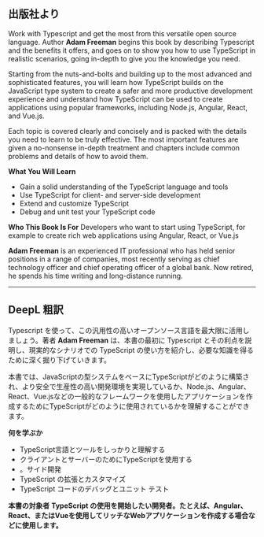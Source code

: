 ## 出版社より

Work with Typescript and get the most from this versatile open source language. Author **Adam Freeman** begins this book by describing Typescript and the benefits it offers, and goes on to show you how to use TypeScript in realistic scenarios, going in-depth to give you the knowledge you need.

Starting from the nuts-and-bolts and building up to the most advanced and sophisticated features, you will learn how TypeScript builds on the JavaScript type system to create a safer and more productive development experience and understand how TypeScript can be used to create applications using popular frameworks, including Node.js, Angular, React, and Vue.js.

Each topic is covered clearly and concisely and is packed with the details you need to learn to be truly effective. The most important features are given a no-nonsense in-depth treatment and chapters include common problems and details of how to avoid them.

**What You Will Learn**

- Gain a solid understanding of the TypeScript language and tools
- Use TypeScript for client- and server-side development
- Extend and customize TypeScript
- Debug and unit test your TypeScript code

 **Who This Book Is For** Developers who want to start using TypeScript, for example to create rich web applications using Angular, React, or Vue.js

 **Adam Freeman** is an experienced IT professional who has held senior positions in a range of companies, most recently serving as chief technology officer and chief operating officer of a global bank. Now retired, he spends his time writing and long-distance running.

---

## DeepL 粗訳

Typescript を使って、この汎用性の高いオープンソース言語を最大限に活用しましょう。著者 **Adam Freeman** は、本書の最初に Typescript とその利点を説明し、現実的なシナリオでの TypeScript の使い方を紹介し、必要な知識を得るために深く掘り下げていきます。

本書では、JavaScriptの型システムをベースにTypeScriptがどのように構築され、より安全で生産性の高い開発環境を実現しているか、Node.js、Angular、React、Vue.jsなどの一般的なフレームワークを使用したアプリケーションを作成するためにTypeScriptがどのように使用されているかを理解することができます。

**何を学ぶか**

- TypeScript言語とツールをしっかりと理解する
- クライアントとサーバーのためにTypeScriptを使用する
- 。サイド開発
- TypeScript の拡張とカスタマイズ
- TypeScript コードのデバッグとユニット テスト

 **本書の対象者** **TypeScript の使用を開始したい開発者。たとえば、Angular、React、またはVueを使用してリッチなWebアプリケーションを作成する場合などに使用します。**

